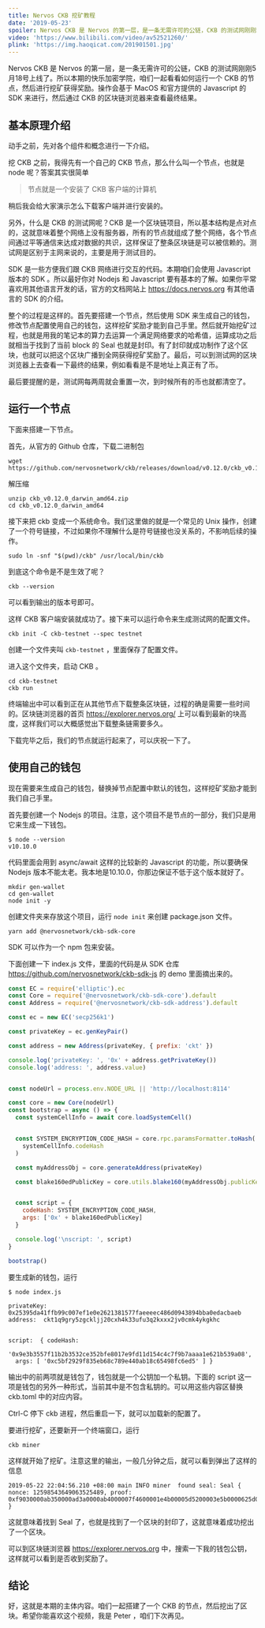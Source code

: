 ```yaml
---
title: Nervos CKB 挖矿教程
date: '2019-05-23'
spoiler: Nervos CKB 是 Nervos 的第一层，是一条无需许可的公链，CKB 的测试网刚刚5月18号上线了。所以本期的快乐加密学院，咱们一起看看如何运行一个 CKB 的节点，然后进行挖矿获得奖励。操作会基于 MacOS 和官方提供的 Javascript 的 SDK 来进行，然后通过 CKB 的区块链浏览器来查看最终结果。
video: 'https://www.bilibili.com/video/av52521260/'
plink: 'https://img.haoqicat.com/201901501.jpg'
---
```


Nervos CKB 是 Nervos 的第一层，是一条无需许可的公链，CKB 的测试网刚刚5月18号上线了。所以本期的快乐加密学院，咱们一起看看如何运行一个 CKB 的节点，然后进行挖矿获得奖励。操作会基于 MacOS 和官方提供的 Javascript 的 SDK 来进行，然后通过 CKB 的区块链浏览器来查看最终结果。

## 基本原理介绍

动手之前，先对各个组件和概念进行一下介绍。

挖 CKB 之前，我得先有一个自己的 CKB 节点，那么什么叫一个节点，也就是 node 呢？答案其实很简单

> 节点就是一个安装了 CKB 客户端的计算机

稍后我会给大家演示怎么下载客户端并进行安装的。

另外，什么是 CKB 的测试网呢？CKB 是一个区块链项目，所以基本结构是点对点的，这就意味着整个网络上没有服务器，所有的节点就组成了整个网络，各个节点间通过平等通信来达成对数据的共识，这样保证了整条区块链是可以被信赖的。测试网是区别于主网来说的，主要是用于测试目的。

SDK 是一些方便我们跟 CKB 网络进行交互的代码。本期咱们会使用 Javascript 版本的 SDK 。所以最好你对 Nodejs 和 Javascript 要有基本的了解。如果你平常喜欢用其他语言开发的话，官方的文档网站上 https://docs.nervos.org 有其他语言的 SDK 的介绍。

整个的过程是这样的。首先要搭建一个节点，然后使用 SDK 来生成自己的钱包，修改节点配置使用自己的钱包，这样挖矿奖励才能到自己手里。然后就开始挖矿过程，也就是用我的笔记本的算力去运算一个满足网络要求的哈希值，运算成功之后就相当于找到了当前 block 的 Seal 也就是封印。有了封印就成功制作了这个区块，也就可以把这个区块广播到全网获得挖矿奖励了。最后，可以到测试网的区块浏览器上去查看一下最终的结果，例如看看是不是地址上真正有了币。

最后要提醒的是，测试网每两周就会重置一次，到时候所有的币也就都清空了。

## 运行一个节点

下面来搭建一下节点。

首先，从官方的 Github 仓库，下载二进制包

```
wget https://github.com/nervosnetwork/ckb/releases/download/v0.12.0/ckb_v0.12.0_darwin_amd64.zip
```

解压缩

```
unzip ckb_v0.12.0_darwin_amd64.zip
cd ckb_v0.12.0_darwin_amd64
```

接下来把 ckb 变成一个系统命令。我们这里做的就是一个常见的 Unix 操作，创建了一个符号链接，不过如果你不理解什么是符号链接也没关系的，不影响后续的操作。

```
sudo ln -snf "$(pwd)/ckb" /usr/local/bin/ckb
```

到底这个命令是不是生效了呢？

```
ckb --version
```

可以看到输出的版本号即可。

这样 CKB 客户端安装就成功了。接下来可以运行命令来生成测试网的配置文件。

```
ckb init -C ckb-testnet --spec testnet
```

创建一个文件夹叫 `ckb-testnet` ，里面保存了配置文件。

进入这个文件夹，启动 CKB 。

```
cd ckb-testnet
ckb run
```

终端输出中可以看到正在从其他节点下载整条区块链，过程的确是需要一些时间的。区块链浏览器的首页 https://explorer.nervos.org/ 上可以看到最新的块高度，这样我们可以大概感觉出下载整条链需要多久。

下载完毕之后，我们的节点就运行起来了，可以庆祝一下了。

## 使用自己的钱包

现在需要来生成自己的钱包，替换掉节点配置中默认的钱包，这样挖矿奖励才能到我们自己手里。

首先要创建一个 Nodejs 的项目。注意，这个项目不是节点的一部分，我们只是用它来生成一下钱包。

```
$ node --version
v10.10.0
```

代码里面会用到 async/await 这样的比较新的 Javascript 的功能，所以要确保 Nodejs 版本不能太老。我本地是10.10.0，你那边保证不低于这个版本就好了。

```
mkdir gen-wallet
cd gen-wallet
node init -y
```

创建文件夹来存放这个项目，运行 `node init` 来创建 package.json 文件。

```
yarn add @nervosnetwork/ckb-sdk-core
```

SDK 可以作为一个 npm 包来安装。

下面创建一下 index.js 文件，里面的代码是从 SDK 仓库 https://github.com/nervosnetwork/ckb-sdk-js 的 demo 里面摘出来的。

```js
const EC = require('elliptic').ec
const Core = require('@nervosnetwork/ckb-sdk-core').default
const Address = require('@nervosnetwork/ckb-sdk-address').default

const ec = new EC('secp256k1')

const privateKey = ec.genKeyPair()

const address = new Address(privateKey, { prefix: 'ckt' })

console.log('privateKey: ', '0x' + address.getPrivateKey())
console.log('address: ', address.value)


const nodeUrl = process.env.NODE_URL || 'http://localhost:8114'

const core = new Core(nodeUrl)
const bootstrap = async () => {
  const systemCellInfo = await core.loadSystemCell()


  const SYSTEM_ENCRYPTION_CODE_HASH = core.rpc.paramsFormatter.toHash(
    systemCellInfo.codeHash
  )

  const myAddressObj = core.generateAddress(privateKey)

  const blake160edPublicKey = core.utils.blake160(myAddressObj.publicKey, 'hex')


  const script = {
    codeHash: SYSTEM_ENCRYPTION_CODE_HASH,
    args: ['0x' + blake160edPublicKey]
  }

  console.log('\nscript: ', script)
}

bootstrap()
```

要生成新的钱包，运行

```
$ node index.js

privateKey:  0x25395da41ffb99c007ef1e0e2621381577faeeeec486d0943894bba0edacbaeb
address:  ckt1q9gry5zgckljj20cxh4k33ufu3q2kxxx2jv0cmk4ykgkhc


script:  { codeHash:
   '0x9e3b3557f11b2b3532ce352bfe8017e9fd11d154c4c7f9b7aaaa1e621b539a08',
  args: [ '0xc5bf2929f835eb68c789e440ab18c65498fc6ed5' ] }
```

输出中的前两项就是钱包了，钱包就是一个公钥加一个私钥。下面的 script 这一项是钱包的另外一种形式，当前其中是不包含私钥的。可以用这些内容区替换 ckb.toml 中的对应内容。

Ctrl-C 停下 ckb 进程，然后重启一下，就可以加载新的配置了。

要进行挖矿，还要新开一个终端窗口，运行

```
ckb miner
```

这样就开始了挖矿。注意这里的输出，一般几分钟之后，就可以看到弹出了这样的信息

```
2019-05-22 22:04:56.210 +08:00 main INFO miner  found seal: Seal { nonce: 12598543649063525489, proof: 0xf9030000ab350000ad3a0000ab4000007f4600001e4b00005d5200003e5b0000625d00003d6200001e6f000069780000 }
```

这就意味着找到 Seal 了，也就是找到了一个区块的封印了，这就意味着成功挖出了一个区块。

可以到区块链浏览器 https://explorer.nervos.org 中，搜索一下我的钱包公钥，这样就可以看到是否收到奖励了。

## 结论

好，这就是本期的主体内容。咱们一起搭建了一个 CKB 的节点，然后挖出了区块。希望你能喜欢这个视频，我是 Peter ，咱们下次再见。
